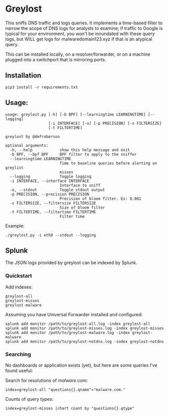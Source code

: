 # Greylost

This sniffs DNS traffic and logs queries. It implements a time-based
filter to narrow the scope of DNS logs for analysts to examine; if
traffic to Google is typical for your environment, you won't be
innundated with these query logs, but WILL get logs for
malwaredomain123.xyz if that is an atypical query.

This can be installed locally, on a resolver/forwarder, or on a
machine plugged into a switchport that is mirroring ports.

## Installation
```
pip3 install -r requirements.txt
```

## Usage:
```
usage: greylost.py [-h] [-b BPF] [--learningtime LEARNINGTIME] [--logging]
                   [-i INTERFACE] [-o] [-p PRECISION] [-s FILTERSIZE]
                   [-t FILTERTIME]

greylost by @dmfroberson

optional arguments:
  -h, --help            show this help message and exit
  -b BPF, --bpf BPF     BPF filter to apply to the sniffer
  --learningtime LEARNINGTIME
                        Time to baseline queries before alerting on greylist
                        misses
  --logging             Toggle logging
  -i INTERFACE, --interface INTERFACE
                        Interface to sniff
  -o, --stdout          Toggle stdout output
  -p PRECISION, --precision PRECISION
                        Precision of bloom filter. Ex: 0.001
  -s FILTERSIZE, --filtersize FILTERSIZE
                        Size of bloom filter
  -t FILTERTIME, --filtertime FILTERTIME
                        Filter time
```

Example:
```
./greylost.py -i eth0 --stdout --logging
```

## Splunk
The JSON logs provided by greylost can be indexed by Splunk.

### Quickstart
Add indexes:
```
greylost-all
greylost-misses
greylost-malware
```

Assuming you have Universal Forwarder installed and configured:
```
splunk add monitor /path/to/greylost-all.log -index greylost-all
splunk add monitor /path/to/greylost-misses.log -index greylost-misses
splunk add monitor /path/to/greylost-malware.log -index greylost-malware
splunk add monitor /path/to/greylost-notdns.log -index greylost-notdns
```

### Searching
No dashboards or application exists (yet), but here are some queries
I've found useful:

Search for resolutions of _malware.com_:
```
index=greylost-all "questions{}.qname"="malware.com."
```

Counts of query types:
```
index=greylost-misses |chart count by "questions{}.qtype"
```
